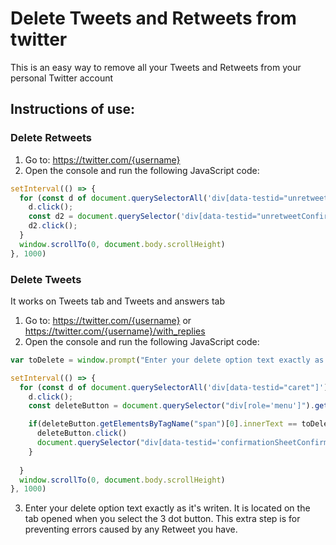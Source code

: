 # Delete Tweets and Retweets from twitter
This is an easy way to remove all your Tweets and Retweets from your personal Twitter account

## Instructions of use:
### Delete Retweets

1. Go to: https://twitter.com/{username}
2. Open the console and run the following JavaScript code:
```javascript
setInterval(() => {
  for (const d of document.querySelectorAll('div[data-testid="unretweet"]')) {
    d.click();
    const d2 = document.querySelector('div[data-testid="unretweetConfirm"]');
    d2.click();
  }
  window.scrollTo(0, document.body.scrollHeight)
}, 1000)
```

### Delete Tweets
It works on Tweets tab and Tweets and answers tab

1. Go to: https://twitter.com/{username} or https://twitter.com/{username}/with_replies
2. Open the console and run the following JavaScript code:
```javascript
var toDelete = window.prompt("Enter your delete option text exactly as it's writen: ");

setInterval(() => {
  for (const d of document.querySelectorAll('div[data-testid="caret"]')) {
    d.click();
    const deleteButton = document.querySelector("div[role='menu']").getElementsByTagName("div")[3]

    if(deleteButton.getElementsByTagName("span")[0].innerText == toDelete){
      deleteButton.click()
      document.querySelector("div[data-testid='confirmationSheetConfirm']").click()
    }
    
  }
  window.scrollTo(0, document.body.scrollHeight)
}, 1000)
```
3. Enter your delete option text exactly as it's writen. It is located on the tab opened when you select the 3 dot button.
This extra step is for preventing errors caused by any Retweet you have.
